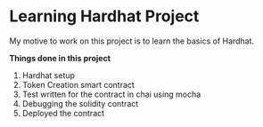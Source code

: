 # Learning Hardhat Project

My motive to work on this project is to learn the basics of Hardhat. 

**Things done in this project**
1. Hardhat setup
2. Token Creation smart contract
3. Test written for the contract in chai using mocha
4. Debugging the solidity contract
5. Deployed the contract




